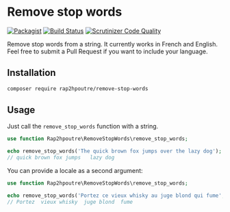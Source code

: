 # Remove stop words

[![Packagist](https://img.shields.io/packagist/l/rap2hpoutre/remove-stop-words.svg)](https://packagist.org/packages/rap2hpoutre/remove-stop-words)
[![Build Status](https://travis-ci.org/rap2hpoutre/remove-stop-words.svg?branch=master)](https://travis-ci.org/rap2hpoutre/remove-stop-words)
[![Scrutinizer Code Quality](https://scrutinizer-ci.com/g/rap2hpoutre/remove-stop-words/badges/quality-score.png?b=master)](https://scrutinizer-ci.com/g/rap2hpoutre/remove-stop-words/?branch=master)

Remove stop words from a string. It currently works in French and English. Feel free to submit a Pull Request if you want to include your language.

## Installation

```bash
composer require rap2hpoutre/remove-stop-words
```

## Usage

Just call the `remove_stop_words` function with a string.

```php
use function Rap2hpoutre\RemoveStopWords\remove_stop_words;

echo remove_stop_words('The quick brown fox jumps over the lazy dog');
// quick brown fox jumps   lazy dog
```
You can provide a locale as a second argument:

```php
use function Rap2hpoutre\RemoveStopWords\remove_stop_words;

echo remove_stop_words('Portez ce vieux whisky au juge blond qui fume', 'fr');
// Portez  vieux whisky  juge blond  fume
```
